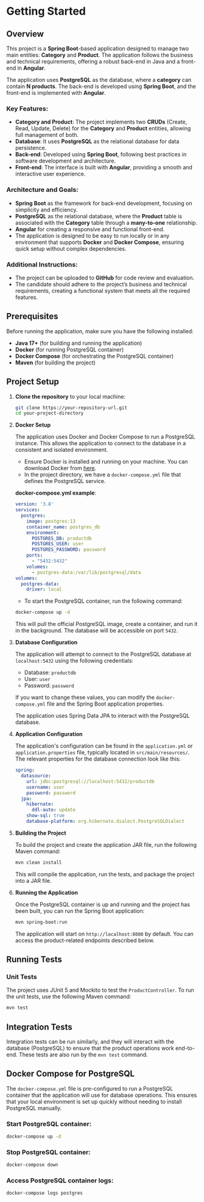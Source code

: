 # Getting Started

## Overview

This project is a **Spring Boot**-based application designed to manage two main entities: **Category** and **Product**. The application follows the business and technical requirements, offering a robust back-end in Java and a front-end in **Angular**.

The application uses **PostgreSQL** as the database, where a **category** can contain **N products**. The back-end is developed using **Spring Boot**, and the front-end is implemented with **Angular**.

### Key Features:
- **Category and Product**: The project implements two **CRUDs** (Create, Read, Update, Delete) for the **Category** and **Product** entities, allowing full management of both.
- **Database**: It uses **PostgreSQL** as the relational database for data persistence.
- **Back-end**: Developed using **Spring Boot**, following best practices in software development and architecture.
- **Front-end**: The interface is built with **Angular**, providing a smooth and interactive user experience.
### Architecture and Goals:
- **Spring Boot** as the framework for back-end development, focusing on simplicity and efficiency.
- **PostgreSQL** as the relational database, where the **Product** table is associated with the **Category** table through a **many-to-one** relationship.
- **Angular** for creating a responsive and functional front-end.
- The application is designed to be easy to run locally or in any environment that supports **Docker** and **Docker Compose**, ensuring quick setup without complex dependencies.

### Additional Instructions:
- The project can be uploaded to **GitHub** for code review and evaluation.
- The candidate should adhere to the project’s business and technical requirements, creating a functional system that meets all the required features.


## Prerequisites

Before running the application, make sure you have the following installed:

- **Java 17+** (for building and running the application)
- **Docker** (for running PostgreSQL container)
- **Docker Compose** (for orchestrating the PostgreSQL container)
- **Maven** (for building the project)

## Project Setup

1. **Clone the repository** to your local machine:

    ```bash
    git clone https://your-repository-url.git
    cd your-project-directory
    ```

2. **Docker Setup**

   The application uses Docker and Docker Compose to run a PostgreSQL instance. This allows the application to connect
   to the database in a consistent and isolated environment.

    - Ensure Docker is installed and running on your machine. You can download Docker
      from [here](https://www.docker.com/get-started).
    - In the project directory, we have a `docker-compose.yml` file that defines the PostgreSQL service.

   **docker-compose.yml example**:

    ```yaml
    version: '3.8'
    services:
      postgres:
        image: postgres:13
        container_name: postgres_db
        environment:
          POSTGRES_DB: productdb
          POSTGRES_USER: user
          POSTGRES_PASSWORD: password
        ports:
          - "5432:5432"
        volumes:
          - postgres-data:/var/lib/postgresql/data
    volumes:
      postgres-data:
        driver: local
    ```

    - To start the PostgreSQL container, run the following command:

    ```bash
    docker-compose up -d
    ```

   This will pull the official PostgreSQL image, create a container, and run it in the background. The database will be
   accessible on port `5432`.

3. **Database Configuration**

   The application will attempt to connect to the PostgreSQL database at `localhost:5432` using the following
   credentials:

    - Database: `productdb`
    - User: `user`
    - Password: `password`

   If you want to change these values, you can modify the `docker-compose.yml` file and the Spring Boot application
   properties.

   The application uses Spring Data JPA to interact with the PostgreSQL database.

4. **Application Configuration**

   The application's configuration can be found in the `application.yml` or `application.properties` file, typically
   located in `src/main/resources/`. The relevant properties for the database connection look like this:

    ```yaml
    spring:
      datasource:
        url: jdbc:postgresql://localhost:5432/productdb
        username: user
        password: password
      jpa:
        hibernate:
          ddl-auto: update
        show-sql: true
        database-platform: org.hibernate.dialect.PostgreSQLDialect
    ```

5. **Building the Project**

   To build the project and create the application JAR file, run the following Maven command:

    ```bash
    mvn clean install
    ```

   This will compile the application, run the tests, and package the project into a JAR file.

6. **Running the Application**

   Once the PostgreSQL container is up and running and the project has been built, you can run the Spring Boot
   application:

    ```bash
    mvn spring-boot:run
    ```

   The application will start on `http://localhost:8080` by default. You can access the product-related endpoints
   described below.

## Running Tests

### Unit Tests

The project uses JUnit 5 and Mockito to test the `ProductController`. To run the unit tests, use the following Maven
command:

```bash
mvn test
```

## Integration Tests

Integration tests can be run similarly, and they will interact with the database (PostgreSQL) to ensure that the product
operations work end-to-end. These tests are also run by the `mvn test` command.

## Docker Compose for PostgreSQL

The `docker-compose.yml` file is pre-configured to run a PostgreSQL container that the application will use for database
operations. This ensures that your local environment is set up quickly without needing to install PostgreSQL manually.

### Start PostgreSQL container:

```bash
docker-compose up -d
```
### Stop PostgreSQL container:
```bash
docker-compose down
```

### Access PostgreSQL container logs:
```bash
docker-compose logs postgres
```
